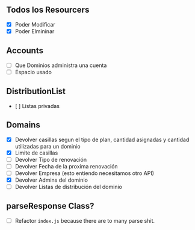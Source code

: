 ## Todos los Resourcers

* [X] Poder Modificar
* [X] Poder Elmininar

## Accounts

* [ ] Que Dominios administra una cuenta
* [ ] Espacio usado

## DistributionList

* [ ] Listas privadas

## Domains

* [X] Devolver casillas segun el tipo de plan, cantidad asignadas y cantidad utilizadas para un dominio
* [X] Limite de casillas
* [ ] Devolver Tipo de renovación
* [ ] Devolver Fecha de la proxima renovación
* [ ] Devolver Empresa (esto entiendo necesitamos otro API)
* [X] Devolver Admins del dominio
* [ ] Devolver Listas de distribución del dominio

## parseResponse Class?

* [ ] Refactor `index.js` because there are to many parse shit.

